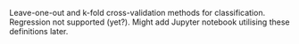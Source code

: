 Leave-one-out and k-fold cross-validation methods for classification. Regression not supported (yet?).
Might add Jupyter notebook utilising these definitions later.
